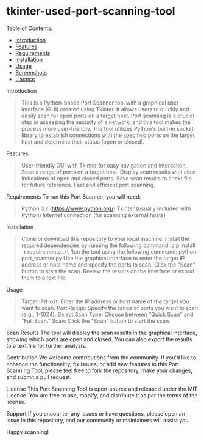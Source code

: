 # tkinter-used-port-scanning-tool

Table of Contents:
- [Introduction](#Introduction)
- [Features](#Features)
- [Requirements](#Requirements)
- [Installation](#Installation)
- [Usage](#Usage)
- [Screenshots](#Screenshots)
- [Lisence](#Lisence)



Introduction
> This is a Python-based Port Scanner tool with a graphical user interface (GUI) created using Tkinter. It allows users to quickly and easily scan for open ports on a target host. Port scanning is a crucial step in assessing the security of a network, and this tool makes the process more user-friendly.
The tool utilizes Python's built-in socket library to establish connections with the specified ports on the target host and determine their status (open or closed).


Features
> User-friendly GUI with Tkinter for easy navigation and interaction.
> Scan a range of ports on a target host.
> Display scan results with clear indications of open and closed ports.
> Save scan results to a text file for future reference.
> Fast and efficient port scanning.


Requirements
To run this Port Scanner, you will need:
> Python 3.x (https://www.python.org/)
> Tkinter (usually included with Python)
> Internet connection (for scanning external hosts)


Installation
> Clone or download this repository to your local machine.
> Install the required dependencies by running the following command:
   pip install -r requirements.txt
> Run the tool using the following command:
   python port_scanner.py
> Use the graphical interface to enter the target IP address or host name and specify the ports to scan.
> Click the "Scan" button to start the scan.
> Review the results on the interface or export them to a text file.


Usage
> Target IP/Host: Enter the IP address or host name of the target you want to scan.
> Port Range: Specify the range of ports you want to scan (e.g., 1-1024).
> Select Scan Type: Choose between "Quick Scan" and "Full Scan."
> Scan: Click the "Scan" button to start the scan.


Scan Results
The tool will display the scan results in the graphical interface, showing which ports are open and closed. You can also export the results to a text file for further analysis.

Contribution
We welcome contributions from the community. If you'd like to enhance the functionality, fix issues, or add new features to this Port Scanning Tool, please feel free to fork the repository, make your changes, and submit a pull request.

License
This Port Scanning Tool is open-source and released under the MIT License. You are free to use, modify, and distribute it as per the terms of the license.

Support
If you encounter any issues or have questions, please open an issue in this repository, and our community or maintainers will assist you.

Happy scanning!
